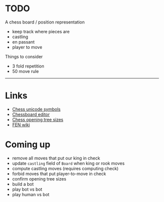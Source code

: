 
# TODO

A chess board / position representation
- keep track where pieces are
- castling
- en passant
- player to move

Things to consider
- 3 fold repetition
- 50 move rule

---

# Links
- [Chess unicode symbols](https://en.wikipedia.org/wiki/Chess_symbols_in_Unicode)
- [Chessboard editor](https://lichess.org/editor)
- [Chess opening tree sizes](https://www.chessprogramming.org/Perft_Results)
- [FEN wiki](https://en.wikipedia.org/wiki/Forsyth%E2%80%93Edwards_Notation)

# Coming up
- remove all moves that put our king in check
- update `castling` field of `Board` when king or rook moves
- compute castling moves (requires computing check)
- forbid moves that put player-to-move in check
- confirm opening tree sizes
- build a bot
- play bot vs bot
- play human vs bot
